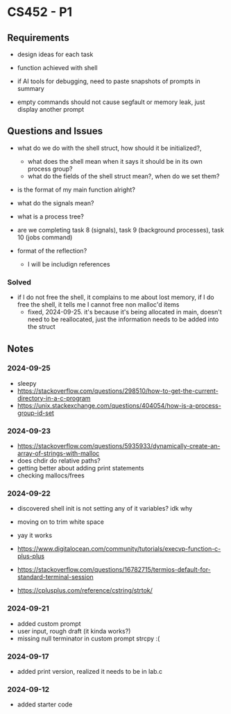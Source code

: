 # CS452 - P1

## Requirements
* design ideas for each task
* function achieved with shell
* if AI tools for debugging, need to paste snapshots of prompts in summary

* empty commands should not cause segfault or memory leak, just display another prompt

## Questions and Issues
* what do we do with the shell struct, how should it be initialized?,
    * what does the shell mean when it says it should be in its own process group?
    * what do the fields of the shell struct mean?, when do we set them?

* is the format of my main function alright?

* what do the signals mean?

* what is a process tree?

* are we completing task 8 (signals), task 9 (background processes), task 10 (jobs command)

* format of the reflection?
    * I will be includign references


### Solved
* if I do not free the shell, it complains to me about lost memory, if I do free the shell, it tells me I cannot free non malloc'd items
  * fixed, 2024-09-25. it's because it's being allocated in main, doesn't need to be reallocated, just the information needs to be added into the struct


## Notes

### 2024-09-25
* sleepy
* https://stackoverflow.com/questions/298510/how-to-get-the-current-directory-in-a-c-program
* https://unix.stackexchange.com/questions/404054/how-is-a-process-group-id-set

### 2024-09-23
* https://stackoverflow.com/questions/5935933/dynamically-create-an-array-of-strings-with-malloc
* does chdir do relative paths?
* getting better about adding print statements
* checking mallocs/frees


### 2024-09-22
* discovered shell init is not setting any of it variables? idk why
* moving on to trim white space

* yay it works
* https://www.digitalocean.com/community/tutorials/execvp-function-c-plus-plus
* https://stackoverflow.com/questions/16782715/termios-default-for-standard-terminal-session
* https://cplusplus.com/reference/cstring/strtok/


### 2024-09-21
* added custom prompt
* user input, rough draft (it kinda works?)
* missing null terminator in custom prompt strcpy :(

### 2024-09-17
* added print version, realized it needs to be in lab.c

### 2024-09-12
* added starter code
